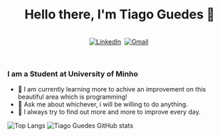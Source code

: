 <h1 align="center"><b>Hello there, I'm Tiago Guedes 👋</b></h1>
</p>

<p align="center">

</p>

<p align="center">
<br>
<a href="https://www.linkedin.com/in/tiago-guedes-60b949232/"><img src="https://img.shields.io/badge/linkedin-%230077B5.svg?&style=for-the-badge&logo=linkedin&logoColor=white" alt="LinkedIn" /></a>&nbsp;
<a href="mailto:tiago.matos.guedes555@gmail.com?subject=Hola%20Sumanth"><img src="https://img.shields.io/badge/gmail-%23D14836.svg?&style=for-the-badge&logo=gmail&logoColor=white" alt="Gmail"/></a>&nbsp;

</p>

<br>

### I am a Student at University of Minho
- 🌱 I am currently learning more to achive an improvement on this beautiful area which is programming!
- 💬 Ask me about whichever, i will be willing to do anything.
- 🧗 I always try to find out more and more to improve every day.

</p>

![Top Langs](https://github-readme-stats.vercel.app/api/top-langs/?username=guedes674&layout=compact)
![Tiago Guedes GitHub stats](https://github-readme-stats.vercel.app/api?username=guedes674&show_icons=true&theme=transparent)

